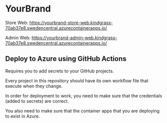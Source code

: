 # YourBrand

Store Web: https://yourbrand-store-web.kindgrass-70ab37e8.swedencentral.azurecontainerapps.io/

Admin Web: https://yourbrand-admin-web.kindgrass-70ab37e8.swedencentral.azurecontainerapps.io/


## Deploy to Azure using GitHub Actions

Requires you to add secrets to your GitHub projects.

Every project in this repository should have its own workflow file that execute when they change.

In order for deployment to work, you need to make sure that the credentials (added to secrets) are correct. 

You also need to make sure that the container apps that you are deploying to exist in Azure.